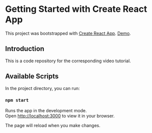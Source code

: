 # Getting Started with Create React App

This project was bootstrapped with [Create React App](https://github.com/facebook/create-react-app).
[Demo](https://Osama-Alsafwani.github.io/syncfusion_dashboard/).
## Introduction
This is a code repository for the corresponding video tutorial.

## Available Scripts

In the project directory, you can run:

### `npm start`

Runs the app in the development mode.\
Open [http://localhost:3000](http://localhost:3000) to view it in your browser.

The page will reload when you make changes.

